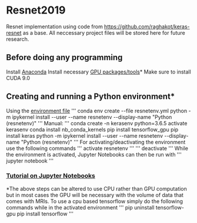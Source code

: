 # Resnet2019
Resnet implementation using code from https://github.com/raghakot/keras-resnet as a base. All neccessary project files will be stored here for future research.

## Before doing any programming 
  Install [Anaconda](https://www.anaconda.com/download/)
  Install necessary [GPU packages/tools](https://www.tensorflow.org/install/gpu)*
    Make sure to install CUDA 9.0

## Creating and running a Python environment* 
  Using the [environment file](https://github.com/ethanrouse/Resnet2019/blob/master/resnetenv.yml) 
    ''' conda env create --file resnetenv.yml 
    python -m ipykernel install --user --name resnetenv --display-name "Python (resnetenv)" '''
  Manual: 
    ''' conda create -n kerasenv python=3.6.5 
    activate kerasenv
    conda install nb_conda_kernels 
    pip install tensorflow_gpu 
    pip install keras 
    python -m ipykernel install --user --name resnetenv --display-name "Python (resnetenv)" ''' 
  For activating/deactivating the environment use the following commands 
    ''' activate resnetenv '''
    ''' deactivate ''' 
  While the environment is activated, Jupyter Notebooks can then be run with 
    ''' jupyter notebook '''

### [Tutorial on Jupyter Notebooks](https://www.datacamp.com/community/tutorials/tutorial-jupyter-notebook)


*The above steps can be altered to use CPU rather than GPU computation but in most cases the GPU will be necessary with the volume of data that comes with MRIs. 
    To use a cpu based tensorflow simply do the following commands while in the activated environment 
    ''' pip uninstall tensorflow-gpu 
    pip install tensorflow '''
